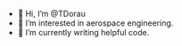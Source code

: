 - 👋 Hi, I’m @TDorau
- 👀 I’m interested in aerospace engineering.
- 🌱 I’m currently writing helpful code.


<!---
TDorau/TDorau is a ✨ special ✨ repository because its `README.md` (this file) appears on your GitHub profile.
You can click the Preview link to take a look at your changes.
--->
